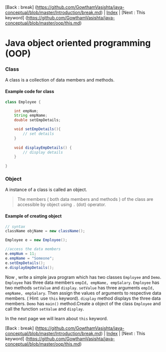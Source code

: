 [Back : break] (https://github.com/GowthamVasishta/java-conceptual/blob/master/Introduction/break.md) | [Index](https://github.com/GowthamVasishta/java-conceptual/tree/master/Introduction) | [Next : This keyword] (https://github.com/GowthamVasishta/java-conceptual/blob/master/oop/this.md)

# Java object oriented programming (OOP)

### Class
A class is a  collection of data members and methods.

#### Example code for class
```java
class Employee {

	int empNum;
	String empName;
	double setEmpDetails;

	void setEmpDetails(){
		// set details
	}
	
	void displayEmpDetails() {
		// display details
	}
	
}

```

### Object
A instance of a class is called an object.
> The members  ( both data members and methods ) of the class are accessible by object using `.` (dot) operator.

#### Example of creating object

```java
// syntax
className objName = new className();

Employee e = new Employee();

//access the data members
e.empNum = 11;
e.empName = "Someone";
e.setEmpDetails();
e.displayEmpDetails();

```

Now , write a simple java program which has two classes `Employee` and `Demo`. 
`Employee` has three data members `empId, empName, empSalary`.  `Employee` has two methods `setValue` and `display`. `setValue` has three arguments `empId, empName, empSalary`. Then assign the values of arguments to respective data members. ( Hint: use `this` keyword). `display` method displays the three data members. 
`Demo` has `main()` method.Create a object of the class `Employee` and call the function `setValue` and `display`.

In the next page we will learn about `this` keyword.

[Back : break] (https://github.com/GowthamVasishta/java-conceptual/blob/master/Introduction/break.md) | [Index](https://github.com/GowthamVasishta/java-conceptual/tree/master/Introduction) | [Next : This keyword] (https://github.com/GowthamVasishta/java-conceptual/blob/master/oop/this.md)
